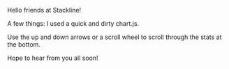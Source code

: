 Hello friends at Stackline!

A few things: I used a quick and dirty chart.js.

Use the up and down arrows or a scroll wheel to scroll through the stats at the bottom.

Hope to hear from you all soon!

